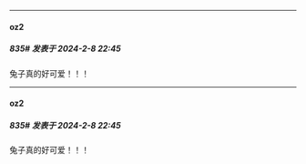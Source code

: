 
*****

####  oz2  
##### 835#       发表于 2024-2-8 22:45

兔子真的好可爱！！！


*****

####  oz2  
##### 835#       发表于 2024-2-8 22:45

兔子真的好可爱！！！

